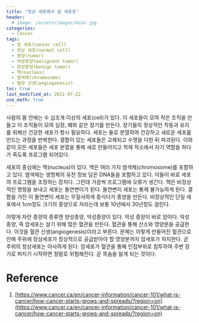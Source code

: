 ```yaml
---
title: "정상 세포에서 암 세포로" 
header:
  # image: /assets/images/koin.jpg
categories:
  - Cancer
tags:
  - 암 세포(cancer cell)
  - 정상 세포(normal cell)
  - 종양(tumor)
  - 악성종양(malignant tumor)
  - 양성종양(benign tumor)
  - 핵(nucleus)
  - 염색체(chromosome)
  - 혈관 신생(angiogenesis)
toc: true
last_modified_at: 2021-07-22
use_math: true
---
```


사람의 몸 안에는 수 십조개 이상의 세포(cell)가 있다. 이 세포들이 모여 작은 조직을 만들고 이 조직들이 모여 심장, 폐와 같은 장기를 만든다. 장기들의 정상적인 작동과 유지를 위해선 건강한 세포가 항시 필요하다. 세포는 둘로 분열하여 건강하고 새로운 세포를 만드는 과정을 반복한다. 결함이 있는 세포들은 교체되고 수명을 다한 뒤 파괴된다. 이와 같이 모든 세포들은 세포 분열을 통해 새로 만들어지고 적제 적소에서 자기 역할을 하다가 죽도록 프로그램 되어있다.

세포의 중심에는 핵(nucleus)이 있다. 핵은 여러 가지 염색체(chromosome)를 포함하고 있다. 염색체는 생명체의 유전 정보 담은 DNA들을 포함하고 있다. 이들이 바로 세포의 프로그램을 조정하는 장치다. 그런데 가끔씩 프로그램에 오류가 생긴다. 핵은 비정상적인 명령을 보내고 세포는 돌연변이가 된다. 돌연변이 세포는 통제 불가능하게 된다. 결함을 가진 이 돌연변이 세포는 무질서하게 증식다가 종양을 만든다. 비정상적인 단일 세포에서 1cm정도 크기의 종양으로 자라는데 보통 10년에서 30년정도 걸린다. 

이렇게 자란 종양의 종류엔 양성종양, 악성종양이 있다. 악성 종양이 바로 암이다. 악성 종양, 즉 암세포는 살기 위해 많은 혈관을 만든다. 혈관을 통해 산소와 영양분을 공급한다. 이것을 혈관 신생(angiogenesis)이라고 부른다. 문제는 이렇게 만들어진 혈관으로 인해 주위에 정상세포가 정상적으로 공급받아야 할 영양분까지 암세포가 차지한다. 곧 주위의 정상세포는 아사하게 된다. 암세포가 혈관을 통해 인접부위로 침투하여 주변 장기로 퍼지기 시작하면 정말로 위험해진다. 곧 목숨을 잃게 되는 것이다.

# Reference   
1. [https://www.cancer.ca/en/cancer-information/cancer-101/what-is-cancer/how-cancer-starts-grows-and-spreads/?region=on](https://www.cancer.ca/en/cancer-information/cancer-101/what-is-cancer/how-cancer-starts-grows-and-spreads/?region=on)   


